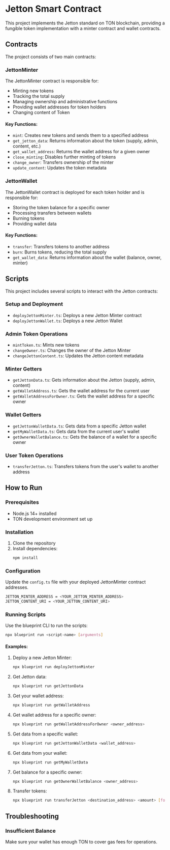 # Jetton Smart Contract

This project implements the Jetton standard on TON blockchain, providing a fungible token implementation with a minter contract and wallet contracts.

## Contracts

The project consists of two main contracts:

### JettonMinter

The JettonMinter contract is responsible for:
- Minting new tokens
- Tracking the total supply
- Managing ownership and administrative functions
- Providing wallet addresses for token holders
- Changing content of Token 

#### Key Functions:

- `mint`: Creates new tokens and sends them to a specified address
- `get_jetton_data`: Returns information about the token (supply, admin, content, etc.)
- `get_wallet_address`: Returns the wallet address for a given owner
- `close_minting`: Disables further minting of tokens
- `change_owner`: Transfers ownership of the minter
- `update_content`: Updates the token metadata

### JettonWallet

The JettonWallet contract is deployed for each token holder and is responsible for:
- Storing the token balance for a specific owner
- Processing transfers between wallets
- Burning tokens
- Providing wallet data

#### Key Functions:

- `transfer`: Transfers tokens to another address
- `burn`: Burns tokens, reducing the total supply
- `get_wallet_data`: Returns information about the wallet (balance, owner, minter)

## Scripts

This project includes several scripts to interact with the Jetton contracts:

### Setup and Deployment

- `deployJettonMinter.ts`: Deploys a new Jetton Minter contract
- `deployJettonWallet.ts`: Deploys a new Jetton Wallet

### Admin Token Operations

- `mintToken.ts`: Mints new tokens
- `changeOwner.ts`: Changes the owner of the Jetton Minter
- `changeJettonContent.ts`: Updates the Jetton content metadata

### Minter Getters

- `getJettonData.ts`: Gets information about the Jetton (supply, admin, content)
- `getWalletAddress.ts`: Gets the wallet address for the current user
- `getWalletAddressForOwner.ts`: Gets the wallet address for a specific owner

### Wallet Getters

- `getJettonWalletData.ts`: Gets data from a specific Jetton wallet
- `getMyWalletData.ts`: Gets data from the current user's wallet
- `getOwnerWalletBalance.ts`: Gets the balance of a wallet for a specific owner

### User Token Operations

- `transferJetton.ts`: Transfers tokens from the user's wallet to another address

## How to Run

### Prerequisites

- Node.js 14+ installed
- TON development environment set up

### Installation

1. Clone the repository
2. Install dependencies:
   ```bash
   npm install
   ```

### Configuration

Update the `config.ts` file with your deployed JettonMinter contract addresses.
```bash
JETTON_MINTER_ADDRESS = <YOUR_JETTON_MINTER_ADDRESS>
JETTON_CONTENT_URI = <YOUR_JETTON_CONTENT_URI>
```

### Running Scripts

Use the blueprint CLI to run the scripts:

```bash
npx blueprint run <script-name> [arguments]
```

#### Examples:

1. Deploy a new Jetton Minter:
   ```bash
   npx blueprint run deployJettonMinter
   ```

2. Get Jetton data:
   ```bash
   npx blueprint run getJettonData
   ```

3. Get your wallet address:
   ```bash
   npx blueprint run getWalletAddress
   ```

4. Get wallet address for a specific owner:
   ```bash
   npx blueprint run getWalletAddressForOwner <owner_address>
   ```

5. Get data from a specific wallet:
   ```bash
   npx blueprint run getJettonWalletData <wallet_address>
   ```

6. Get data from your wallet:
   ```bash
   npx blueprint run getMyWalletData
   ```

7. Get balance for a specific owner:
   ```bash
   npx blueprint run getOwnerWalletBalance <owner_address>
   ```

8. Transfer tokens:
   ```bash
   npx blueprint run transferJetton <destination_address> <amount> [forward_ton_amount]
   ```

## Troubleshooting

### Insufficient Balance

Make sure your wallet has enough TON to cover gas fees for operations.

